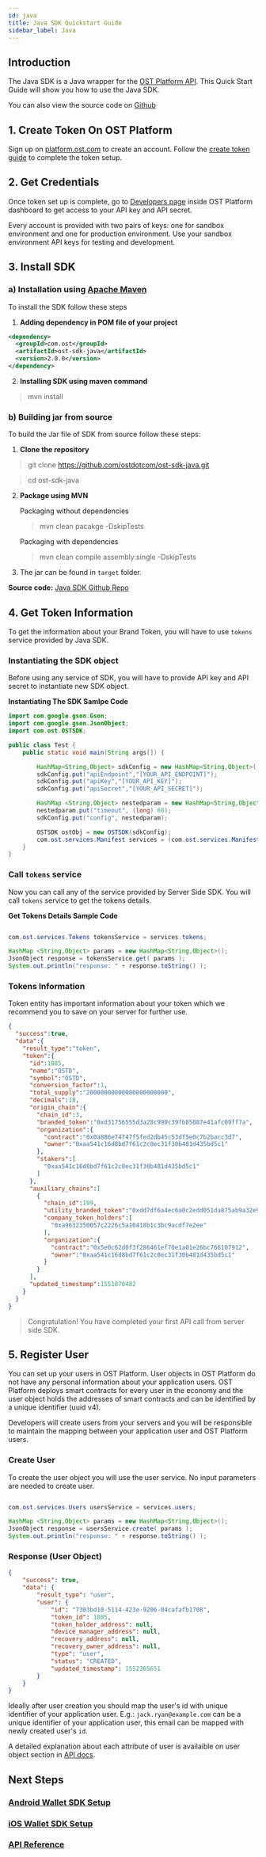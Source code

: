 ```yaml
---
id: java
title: Java SDK Quickstart Guide
sidebar_label: Java
---
```



## Introduction
The Java SDK is a Java wrapper for the [OST Platform API](/platform/docs/api). This Quick Start Guide will show you how to use the Java SDK.

You can also view the source code on [Github](https://github.com/ostdotcom/ost-sdk-java/tree/release-2.0)

## 1. Create Token On OST Platform
Sign up on [platform.ost.com](https://platform.ost.com) to create an account. Follow the [create token guide](/platform/docs/guides/create_token/) to complete the token setup.




## 2. Get Credentials
Once token set up is complete, go to [Developers page](https://patform.ost.com/testnet/developer) inside OST Platform dashboard to get access to your API key and API secret.

Every account is provided with two pairs of keys: one for sandbox environment and one for production environment. Use your sandbox environment API keys for testing and development.




## 3. Install SDK

### a) Installation using [Apache Maven](https://maven.apache.org/index.html)

To install the SDK follow these steps <br>

1. **Adding dependency in POM file of your project**

```xml
<dependency>
  <groupId>com.ost</groupId>
  <artifactId>ost-sdk-java</artifactId>
  <version>2.0.0</version>
</dependency>
```

2. **Installing SDK using maven command**

> mvn install


### b) Building jar from source

To build the Jar file of SDK from source follow these steps:


1. **Clone the repository**

> git clone https://github.com/ostdotcom/ost-sdk-java.git

> cd ost-sdk-java

2. **Package using MVN**

    Packaging without dependencies

    > mvn clean pacakge -DskipTests


    Packaging with dependencies

    > mvn clean compile assembly:single -DskipTests


3. The jar can be found in `target` folder.


**Source code:** [Java SDK Github Repo](https://github.com/ostdotcom/ost-sdk-java/tree/release-2.0)


## 4. Get Token Information
To get the information about your Brand Token, you will have to use `tokens` service provided by Java SDK.


### Instantiating the SDK object
Before using any service of SDK, you will have to provide API key and API secret to instantiate new SDK object.

**Instantiating The SDK Samlpe Code**

```java
import com.google.gson.Gson;
import com.google.gson.JsonObject;
import com.ost.OSTSDK;

public class Test {
    public static void main(String args[]) {

        HashMap<String,Object> sdkConfig = new HashMap<String,Object>();
        sdkConfig.put("apiEndpoint","[YOUR_API_ENDPOINT]");
        sdkConfig.put("apiKey","[YOUR_API_KEY]");
        sdkConfig.put("apiSecret","[YOUR_API_SECRET]");

        HashMap <String,Object> nestedparam = new HashMap<String,Object>();
        nestedparam.put("timeout", (long) 60);
        sdkConfig.put("config", nestedparam);

        OSTSDK ostObj = new OSTSDK(sdkConfig);
        com.ost.services.Manifest services = (com.ost.services.Manifest) ostObj.services;
    }
}
```

### Call `tokens` service
Now you can call any of the service provided by Server Side SDK. You will call `tokens` service to get the tokens details.

**Get Tokens Details Sample Code**

```java

com.ost.services.Tokens tokensService = services.tokens;

HashMap <String,Object> params = new HashMap<String,Object>();
JsonObject response = tokensService.get( params );
System.out.println("response: " + response.toString() );

```

### Tokens Information 
Token entity has important information about your token which we recommend you to save on your server for further use. 

```json
{
  "success":true,
  "data":{
    "result_type":"token",
    "token":{
      "id":1085,
      "name":"OSTD",
      "symbol":"OSTD",
      "conversion_factor":1,
      "total_supply":"20000000000000000000000",
      "decimals":18,
      "origin_chain":{
        "chain_id":3,
        "branded_token":"0xd31756555d3a28c990c39fb85087e41afc09ff7a",
        "organization":{
          "contract":"0x0a886e74747f5fed2db45c53df5e0c7b2bacc3d7",
          "owner":"0xaa541c16d8bd7f61c2c0ec31f30b481d435bd5c1"
        },
        "stakers":[
          "0xaa541c16d8bd7f61c2c0ec31f30b481d435bd5c1"
        ]
      },
      "auxiliary_chains":[
        {
          "chain_id":199,
          "utility_branded_token":"0xdd7df6a4ec6a0c2edd051da875ab9a32e9567869",
          "company_token_holders":[
            "0xa9632350057c2226c5a10418b1c3bc9acdf7e2ee"
          ],
          "organization":{
            "contract":"0x5e0c62d0f3f286461ef70e1a01e26bc766107912",
            "owner":"0xaa541c16d8bd7f61c2c0ec31f30b481d435bd5c1"
          }
        }
      ],
      "updated_timestamp":1551870482
    }
  }
}
```

> Congratulation! You have completed your first API call from server side SDK.

## 5. Register User
You can set up your users in OST Platform. User objects in OST Platform do not have any personal information about your application users. OST Platform deploys smart contracts for every user in the economy and the user object holds the addresses of smart contracts and can be identified by a unique identifier (uuid v4).

Developers will create users from your servers and you will be responsible to maintain the mapping between your application user and OST Platform users.

### Create User
To create the user object you will use the user service. No input parameters are needed to create user.

```java

com.ost.services.Users usersService = services.users;

HashMap <String,Object> params = new HashMap<String,Object>();
JsonObject response = usersService.create( params );
System.out.println("response: " + response.toString() );

```

### Response (User Object)
```json
{
    "success": true,
    "data": {
        "result_type": "user",
        "user": {
            "id": "7303bd10-5114-423e-9206-04cafafb1708",
            "token_id": 1085,
            "token_holder_address": null,
            "device_manager_address": null,
            "recovery_address": null,
            "recovery_owner_address": null,
            "type": "user",
            "status": "CREATED",
            "updated_timestamp": 1552365651
        }
    }
}
```
Ideally after user creation you should map the user's id with unique identifier of your application user. E.g.: `jack.ryan@example.com` can be a unique identifier of your application user, this email can be mapped with newly created user's `id`.


A detailed explanation about each attribute of user is availaible on user object section in [API docs](/platform/docs/api/#user-object).


## Next Steps

### [Android Wallet SDK Setup](/platform/docs/wallet_sdk_setup/android/)

### [iOS Wallet SDK Setup](/platform/docs/wallet_sdk_setup/iOS/)

### [API Reference](/platform/docs/api/)
